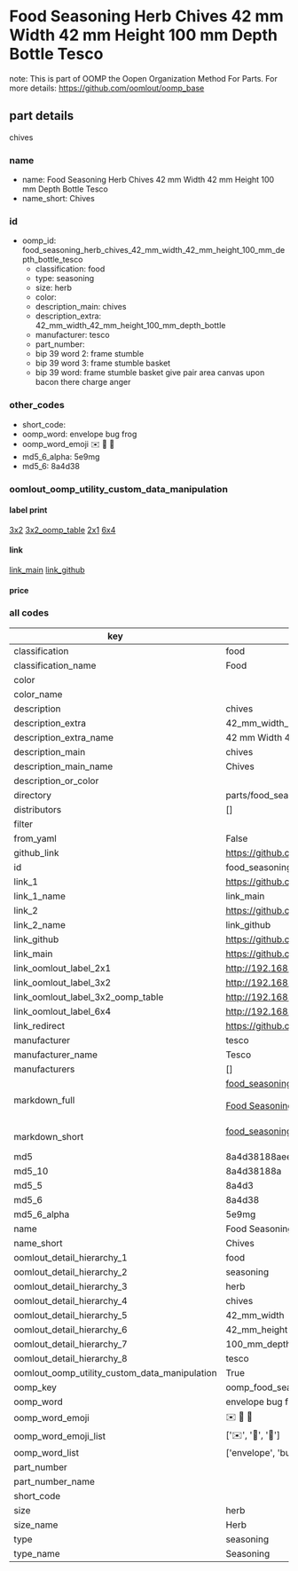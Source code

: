 # Food Seasoning Herb Chives 42 mm Width 42 mm Height 100 mm Depth Bottle Tesco  

note: This is part of OOMP the Oopen Organization Method For Parts. For more details: https://github.com/oomlout/oomp_base

##  part details
  



chives



### name
* name: Food Seasoning Herb Chives 42 mm Width 42 mm Height 100 mm Depth Bottle Tesco
* name_short: Chives
### id
* oomp_id: food_seasoning_herb_chives_42_mm_width_42_mm_height_100_mm_depth_bottle_tesco
  * classification: food
  * type: seasoning
  * size: herb
  * color: 
  * description_main: chives
  * description_extra: 42_mm_width_42_mm_height_100_mm_depth_bottle
  * manufacturer: tesco
  * part_number: 
  * bip 39 word 2: frame stumble
  * bip 39 word 3: frame stumble basket
  * bip 39 word: frame stumble basket give pair area canvas upon bacon there charge anger

### other_codes
* short_code: 
* oomp_word: envelope bug frog
* oomp_word_emoji :envelope: :bug: :frog:
* md5_6_alpha: 5e9mg
* md5_6: 8a4d38






### oomlout_oomp_utility_custom_data_manipulation
#### label print
[3x2](http://192.168.1.245:1112/?label=oomp%205e9mg)
[3x2_oomp_table](http://192.168.1.108:1112/?label=oomp%205e9mg)
[2x1](http://192.168.1.242:1112/?label=oomp%205e9mg)
[6x4](http://192.168.1.55:1112/?label=oomp%205e9mg)    

#### link

[link_main](https://github.com/oomlout/oomlout_oomp_version_1_messy/tree/main/parts/food_seasoning_herb_chives_42_mm_width_42_mm_height_100_mm_depth_bottle_tesco) [link_github](https://github.com/oomlout/oomlout_oomp_version_1_messy/tree/main/parts/food_seasoning_herb_chives_42_mm_width_42_mm_height_100_mm_depth_bottle_tesco)                             

#### price







### all codes 
| key | value |  
| --- | --- |  
| classification | food |  
| classification_name | Food |  
| color |  |  
| color_name |  |  
| description | chives |  
| description_extra | 42_mm_width_42_mm_height_100_mm_depth_bottle |  
| description_extra_name | 42 mm Width 42 mm Height 100 mm Depth Bottle |  
| description_main | chives |  
| description_main_name | Chives |  
| description_or_color |   |  
| directory | parts/food_seasoning_herb_chives_42_mm_width_42_mm_height_100_mm_depth_bottle_tesco |  
| distributors | [] |  
| filter |  |  
| from_yaml | False |  
| github_link | https://github.com/oomlout/oomlout_oomp_part_src/tree/main/parts/food_seasoning_herb_chives_42_mm_width_42_mm_height_100_mm_depth_bottle_tesco |  
| id | food_seasoning_herb_chives_42_mm_width_42_mm_height_100_mm_depth_bottle_tesco |  
| link_1 | https://github.com/oomlout/oomlout_oomp_version_1_messy/tree/main/parts/food_seasoning_herb_chives_42_mm_width_42_mm_height_100_mm_depth_bottle_tesco |  
| link_1_name | link_main |  
| link_2 | https://github.com/oomlout/oomlout_oomp_version_1_messy/tree/main/parts/food_seasoning_herb_chives_42_mm_width_42_mm_height_100_mm_depth_bottle_tesco |  
| link_2_name | link_github |  
| link_github | https://github.com/oomlout/oomlout_oomp_version_1_messy/tree/main/parts/food_seasoning_herb_chives_42_mm_width_42_mm_height_100_mm_depth_bottle_tesco |  
| link_main | https://github.com/oomlout/oomlout_oomp_version_1_messy/tree/main/parts/food_seasoning_herb_chives_42_mm_width_42_mm_height_100_mm_depth_bottle_tesco |  
| link_oomlout_label_2x1 | http://192.168.1.242:1112/?label=oomp%205e9mg |  
| link_oomlout_label_3x2 | http://192.168.1.245:1112/?label=oomp%205e9mg |  
| link_oomlout_label_3x2_oomp_table | http://192.168.1.108:1112/?label=oomp%205e9mg |  
| link_oomlout_label_6x4 | http://192.168.1.55:1112/?label=oomp%205e9mg |  
| link_redirect | https://github.com/oomlout/oomlout_oomp_version_1_messy/tree/main/parts/food_seasoning_herb_chives_42_mm_width_42_mm_height_100_mm_depth_bottle_tesco |  
| manufacturer | tesco |  
| manufacturer_name | Tesco |  
| manufacturers | [] |  
| markdown_full | [food_seasoning_herb_chives_42_mm_width_42_mm_height_100_mm_depth_bottle_tesco](none)<br>[](none)<br>[Food Seasoning Herb Chives 42 Mm Width 42 Mm Height 100 Mm Depth Bottle Tesco](none)<br><br> |  
| markdown_short | [food_seasoning_herb_chives_42_mm_width_42_mm_height_100_mm_depth_bottle_tesco](none)<br><br> |  
| md5 | 8a4d38188aeee4342d4f86262675eae4 |  
| md5_10 | 8a4d38188a |  
| md5_5 | 8a4d3 |  
| md5_6 | 8a4d38 |  
| md5_6_alpha | 5e9mg |  
| name | Food Seasoning Herb Chives 42 mm Width 42 mm Height 100 mm Depth Bottle Tesco |  
| name_short | Chives |  
| oomlout_detail_hierarchy_1 | food |  
| oomlout_detail_hierarchy_2 | seasoning |  
| oomlout_detail_hierarchy_3 | herb |  
| oomlout_detail_hierarchy_4 | chives |  
| oomlout_detail_hierarchy_5 | 42_mm_width |  
| oomlout_detail_hierarchy_6 | 42_mm_height |  
| oomlout_detail_hierarchy_7 | 100_mm_depth |  
| oomlout_detail_hierarchy_8 | tesco |  
| oomlout_oomp_utility_custom_data_manipulation | True |  
| oomp_key | oomp_food_seasoning_herb_chives_42_mm_width_42_mm_height_100_mm_depth_bottle_tesco |  
| oomp_word | envelope bug frog |  
| oomp_word_emoji | :envelope: :bug: :frog: |  
| oomp_word_emoji_list | [':envelope:', ':bug:', ':frog:'] |  
| oomp_word_list | ['envelope', 'bug', 'frog'] |  
| part_number |  |  
| part_number_name |  |  
| short_code |  |  
| size | herb |  
| size_name | Herb |  
| type | seasoning |  
| type_name | Seasoning |  
